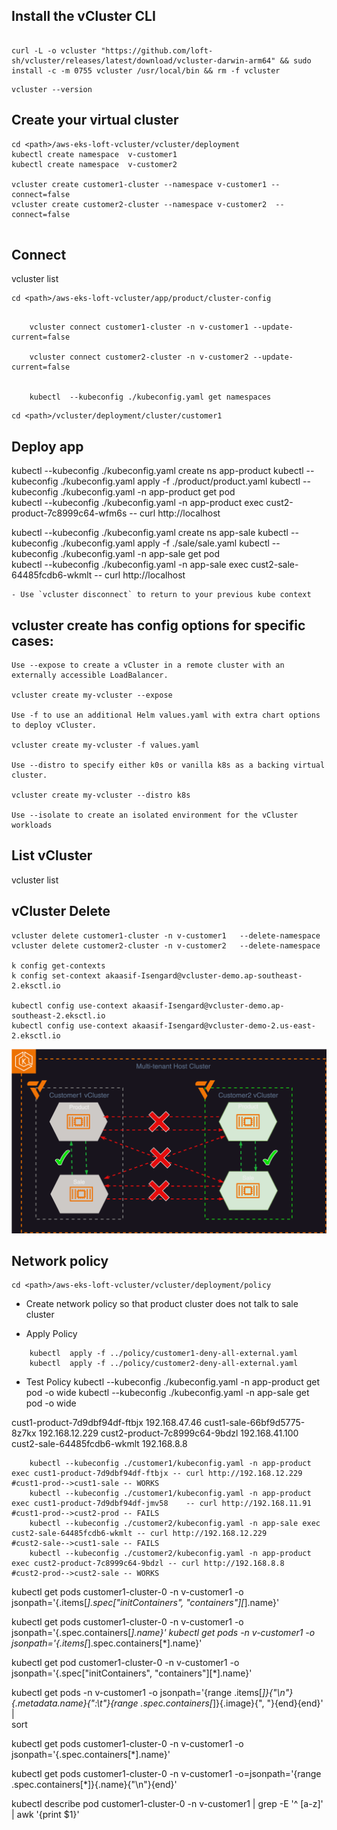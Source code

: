 ##  Install the vCluster CLI
```

curl -L -o vcluster "https://github.com/loft-sh/vcluster/releases/latest/download/vcluster-darwin-arm64" && sudo install -c -m 0755 vcluster /usr/local/bin && rm -f vcluster

```
```
vcluster --version
```


##  Create your virtual cluster

<!-- vcluster create dev-cluster --namespace v-dev --connect=false   -f vclusterconfig.yaml  --connect=false   -->

```
cd <path>/aws-eks-loft-vcluster/vcluster/deployment  
kubectl create namespace  v-customer1
kubectl create namespace  v-customer2

vcluster create customer1-cluster --namespace v-customer1 --connect=false
vcluster create customer2-cluster --namespace v-customer2  --connect=false


```
## Connect
vcluster list
```
cd <path>/aws-eks-loft-vcluster/app/product/cluster-config
```
<!-- below command will connect to product-cluster and add ./kubeconfig.yaml to folder -->
```

    vcluster connect customer1-cluster -n v-customer1 --update-current=false 

    vcluster connect customer2-cluster -n v-customer2 --update-current=false 


    kubectl  --kubeconfig ./kubeconfig.yaml get namespaces

```

<!-- 
    vcluster create product-cluster --namespace v-product --upgrade  --connect=false  --isolate=true

    vcluster pause product-cluster -n v-product
    vcluster resume product-cluster -n v-product

    vcluster create sale-cluster --namespace v-sale --upgrade  --connect=false  --isolate=true

    vcluster pause sale-cluster -n v-sale
    vcluster resume sale-cluster -n v-sale 
-->
```
cd <path>/vcluster/deployment/cluster/customer1

```
## Deploy app

kubectl --kubeconfig ./kubeconfig.yaml create ns app-product
kubectl  --kubeconfig ./kubeconfig.yaml apply -f ./product/product.yaml
kubectl --kubeconfig ./kubeconfig.yaml -n app-product get pod  
kubectl --kubeconfig ./kubeconfig.yaml -n app-product exec cust2-product-7c8999c64-wfm6s  -- curl http://localhost

kubectl --kubeconfig ./kubeconfig.yaml create ns app-sale
kubectl  --kubeconfig ./kubeconfig.yaml apply -f ./sale/sale.yaml
kubectl --kubeconfig ./kubeconfig.yaml -n app-sale get pod  
kubectl --kubeconfig ./kubeconfig.yaml -n app-sale exec cust2-sale-64485fcdb6-wkmlt -- curl http://localhost

<!-- kubectl  --kubeconfig ./kubeconfig.yaml delete -f ./product/product.yaml   
kubectl  --kubeconfig ./kubeconfig.yaml delete -f ./sale/sale.yaml   -->
<!-- - ssh on container
    kubectl exec --stdin --tty {podname} -- /bin/bash

     k --kubeconfig ./kubeconfig.yaml exec --stdin --tty product-7695d46444-pv46n -n app-product -- /bin/bash
     k --kubeconfig ./kubeconfig.yaml exec --stdin --tty sale-5fd77b9449-btg28 -n app-sales -- /bin/bash

- check api 
    curl http://localhost/ping
    curl http://localhost/list
-->

```
- Use `vcluster disconnect` to return to your previous kube context
```


## vcluster create has config options for specific cases:

    Use --expose to create a vCluster in a remote cluster with an externally accessible LoadBalancer.

    vcluster create my-vcluster --expose

    Use -f to use an additional Helm values.yaml with extra chart options to deploy vCluster.

    vcluster create my-vcluster -f values.yaml

    Use --distro to specify either k0s or vanilla k8s as a backing virtual cluster.

    vcluster create my-vcluster --distro k8s

    Use --isolate to create an isolated environment for the vCluster workloads


##  List vCluster
vcluster list

##  vCluster Delete

```
vcluster delete customer1-cluster -n v-customer1   --delete-namespace
vcluster delete customer2-cluster -n v-customer2   --delete-namespace

k config get-contexts
k config set-context akaasif-Isengard@vcluster-demo.ap-southeast-2.eksctl.io 

kubectl config use-context akaasif-Isengard@vcluster-demo.ap-southeast-2.eksctl.io
kubectl config use-context akaasif-Isengard@vcluster-demo-2.us-east-2.eksctl.io
```
<p align="center">
  <img  src="https://github.com/khanasif1/aws-eks-loft-vcluster/blob/main/architetcure/RefArchitecture.svg">
</p>

##  Network policy


```
cd <path>/aws-eks-loft-vcluster/vcluster/deployment/policy
```

- Create network policy so that product cluster does not talk to sale cluster
 
- Apply Policy

```
    kubectl  apply -f ../policy/customer1-deny-all-external.yaml  
    kubectl  apply -f ../policy/customer2-deny-all-external.yaml  
```

- Test Policy
kubectl --kubeconfig ./kubeconfig.yaml -n app-product get pod  -o wide
kubectl --kubeconfig ./kubeconfig.yaml -n app-sale get pod  -o wide

cust1-product-7d9dbf94df-ftbjx 192.168.47.46
cust1-sale-66bf9d5775-8z7kx    192.168.12.229
cust2-product-7c8999c64-9bdzl  192.168.41.100
cust2-sale-64485fcdb6-wkmlt    192.168.8.8 

```
    kubectl --kubeconfig ./customer1/kubeconfig.yaml -n app-product exec cust1-product-7d9dbf94df-ftbjx -- curl http://192.168.12.229   #cust1-prod-->cust1-sale -- WORKS
    kubectl --kubeconfig ./customer1/kubeconfig.yaml -n app-product exec cust1-product-7d9dbf94df-jmv58    -- curl http://192.168.11.91   #cust1-prod-->cust2-prod -- FAILS 
    kubectl --kubeconfig ./customer2/kubeconfig.yaml -n app-sale exec cust2-sale-64485fcdb6-wkmlt -- curl http://192.168.12.229         #cust2-sale-->cust1-sale -- FAILS
    kubectl --kubeconfig ./customer2/kubeconfig.yaml -n app-product exec cust2-product-7c8999c64-9bdzl -- curl http://192.168.8.8       #cust2-prod-->cust2-sale -- WORKS

```


kubectl get pods customer1-cluster-0 -n v-customer1 -o jsonpath='{.items[*].spec["initContainers", "containers"][*].name}'

kubectl get pods customer1-cluster-0 -n v-customer1 -o jsonpath='{.spec.containers[*].name}'
kubectl get pods -n v-customer1 -o jsonpath='{.items[*].spec.containers[*].name}'



kubectl get pod customer1-cluster-0 -n v-customer1  -o jsonpath='{.spec["initContainers", "containers"][*].name}'

kubectl get pods -n v-customer1 -o jsonpath='{range .items[*]}{"\n"}{.metadata.name}{":\t"}{range .spec.containers[*]}{.image}{", "}{end}{end}' |\
sort

kubectl get pods customer1-cluster-0 -n v-customer1 -o jsonpath='{.spec.containers[*].name}'

kubectl get pods customer1-cluster-0 -n v-customer1 -o=jsonpath='{range .spec.containers[*]}{.name}{"\n"}{end}'

kubectl describe pod customer1-cluster-0 -n v-customer1 | grep -E '^    [a-z]' | awk '{print $1}'



